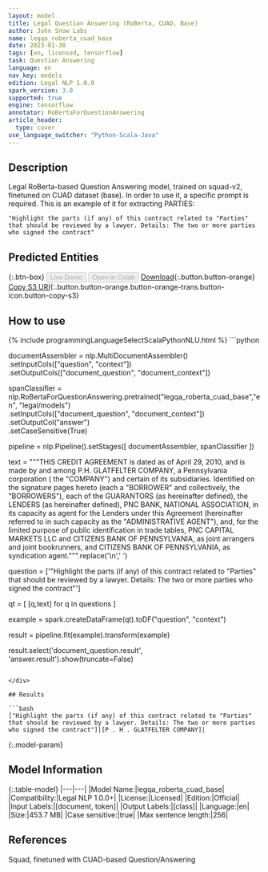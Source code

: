 ```yaml
---
layout: model
title: Legal Question Answering (RoBerta, CUAD, Base)
author: John Snow Labs
name: legqa_roberta_cuad_base
date: 2023-01-30
tags: [en, licensed, tensorflow]
task: Question Answering
language: en
nav_key: models
edition: Legal NLP 1.0.0
spark_version: 3.0
supported: true
engine: tensorflow
annotator: RoBertaForQuestionAnswering
article_header:
  type: cover
use_language_switcher: "Python-Scala-Java"
---
```


## Description

Legal RoBerta-based Question Answering model, trained on squad-v2, finetuned on CUAD dataset (base). In order to use it, a specific prompt is required. This is an example of it for extracting PARTIES:

```
"Highlight the parts (if any) of this contract related to "Parties" that should be reviewed by a lawyer. Details: The two or more parties who signed the contract"
```

## Predicted Entities



{:.btn-box}
<button class="button button-orange" disabled>Live Demo</button>
<button class="button button-orange" disabled>Open in Colab</button>
[Download](https://s3.amazonaws.com/auxdata.johnsnowlabs.com/legal/models/legqa_roberta_cuad_base_en_1.0.0_3.0_1675083334950.zip){:.button.button-orange}
[Copy S3 URI](s3://auxdata.johnsnowlabs.com/legal/models/legqa_roberta_cuad_base_en_1.0.0_3.0_1675083334950.zip){:.button.button-orange.button-orange-trans.button-icon.button-copy-s3}

## How to use



<div class="tabs-box" markdown="1">
{% include programmingLanguageSelectScalaPythonNLU.html %}
```python

documentAssembler = nlp.MultiDocumentAssembler()\
        .setInputCols(["question", "context"])\
        .setOutputCols(["document_question", "document_context"])

spanClassifier = nlp.RoBertaForQuestionAnswering.pretrained("legqa_roberta_cuad_base","en", "legal/models") \
.setInputCols(["document_question", "document_context"]) \
.setOutputCol("answer") \
.setCaseSensitive(True)

pipeline = nlp.Pipeline().setStages([
documentAssembler,
spanClassifier
])

text = """THIS CREDIT AGREEMENT is dated as of April 29, 2010, and is made by and
      among P.H. GLATFELTER COMPANY, a Pennsylvania corporation ( the "COMPANY") and
      certain of its subsidiaries. Identified on the signature pages hereto (each a
      "BORROWER" and collectively, the "BORROWERS"), each of the GUARANTORS (as
      hereinafter defined), the LENDERS (as hereinafter defined), PNC BANK, NATIONAL
      ASSOCIATION, in its capacity as agent for the Lenders under this Agreement
      (hereinafter referred to in such capacity as the "ADMINISTRATIVE AGENT"), and,
      for the limited purpose of public identification in trade tables, PNC CAPITAL
      MARKETS LLC and CITIZENS BANK OF PENNSYLVANIA, as joint arrangers and joint
      bookrunners, and CITIZENS BANK OF PENNSYLVANIA, as syndication agent.""".replace('\n',' ')
        
        
question = ['"Highlight the parts (if any) of this contract related to "Parties" that should be reviewed by a lawyer. Details: The two or more parties who signed the contract"']

qt = [ [q,text] for q in questions    ]

example = spark.createDataFrame(qt).toDF("question", "context")

result = pipeline.fit(example).transform(example)

result.select('document_question.result', 'answer.result').show(truncate=False)
```

</div>

## Results

```bash
["Highlight the parts (if any) of this contract related to "Parties" that should be reviewed by a lawyer. Details: The two or more parties who signed the contract"]|[P . H . GLATFELTER COMPANY]|
```

{:.model-param}
## Model Information

{:.table-model}
|---|---|
|Model Name:|legqa_roberta_cuad_base|
|Compatibility:|Legal NLP 1.0.0+|
|License:|Licensed|
|Edition:|Official|
|Input Labels:|[document, token]|
|Output Labels:|[class]|
|Language:|en|
|Size:|453.7 MB|
|Case sensitive:|true|
|Max sentence length:|256|

## References

Squad, finetuned with CUAD-based Question/Answering
